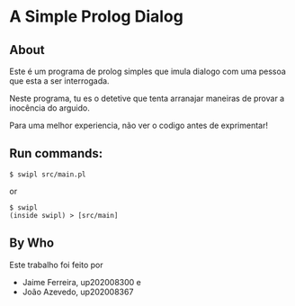 # A Simple Prolog Dialog
## About
Este é um programa de prolog simples que imula dialogo com uma pessoa que esta a ser interrogada.

Neste programa, tu es o detetive que tenta arranajar maneiras de provar a inocência do arguido.

Para uma melhor experiencia, não ver o codigo antes de exprimentar!


## Run commands:
    $ swipl src/main.pl

or

    $ swipl
    (inside swipl) > [src/main]

## By Who
Este trabalho foi feito por 
 - Jaime Ferreira, up202008300 e 
 - João Azevedo, up202008367
